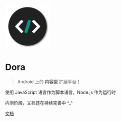 ![logo](_media/icon.png)

# Dora

> Android 上的 <b>内容型</b> 扩展平台！

使用 JavaScript 语言作为脚本语言，Node.js 作为运行时
<p>内测阶段，文档还在持续完善中 ^_^</p>
<!--  -->

[文档](README)
<!-- [下载](#) -->
